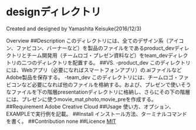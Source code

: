 designディレクトリ
=====

Created and designed by Yamashita Keisuke(2016/12/3)

Overview
##Description
このディレクトリには、全てのデザイン系（アイコン、ファビコン、バーナーなど）を製品のファイルをであるproduct_devディレクトリとチーム開発用（チームロゴ・プレゼン資料など）をteam_devディレクトリの二つのディレクトリを配置する。
##VS.
-product_dev
このディレクトリには、Webアプリ（必要になればスマートフォンアプリ）の.aiファイルなどAdobe製品を保存する。
-team_dev
このディレクトリには、チームロゴ・ファビコンなど必要になれば他のファイルを格納する。および、プレゼンで使いそうなファイルを下の階層presentationディレクトリに格納し、さらにその下の階層には、プレゼンに使うmovie_mat,photo,movie_preを作成する。
##Requirement
Adobe Creative Cloud
##Usage
使い方、オプション、EXAMPLEで実行例を記載。
##Install
インストール方法、ターミナルコマンドを書く。
##Contribution
none
##Licence
[MIT](https://github.com/tcnksm/tool/blob/master/LICENCE)
